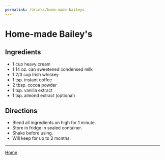 ```yaml
---
permalink: /drinks/home-made-baileys
---
```

# Home-made Bailey's

## Ingredients

- 1 cup heavy cream
- 1 14 oz. can sweetened condensed milk
- 1 2/3 cup Irish whiskey
- 1 tsp. instant coffee
- 2 tbsp. cocoa powder
- 1 tsp. vanilla extract
- 1 tsp. almond extract (optional)

## Directions

- Blend all ingredients on high for 1 minute.
- Store in fridge in sealed container.
- Shake before using.
- Will keep for up to 2 months.

---

[Home](https://thomasjbarrett82.github.io)
